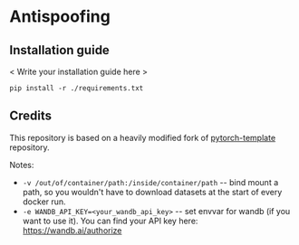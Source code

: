 # Antispoofing

## Installation guide

< Write your installation guide here >

```shell
pip install -r ./requirements.txt
```



## Credits

This repository is based on a heavily modified fork
of [pytorch-template](https://github.com/victoresque/pytorch-template) repository.

Notes:

* `-v /out/of/container/path:/inside/container/path` -- bind mount a path, so you wouldn't have to download datasets at
  the start of every docker run.
* `-e WANDB_API_KEY=<your_wandb_api_key>` -- set envvar for wandb (if you want to use it). You can find your API key
  here: https://wandb.ai/authorize